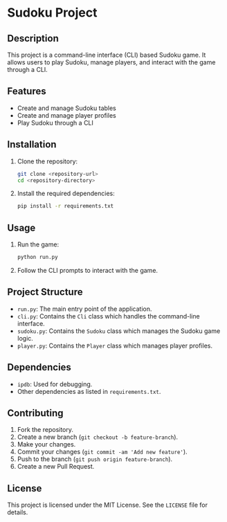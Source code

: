 # Sudoku Project

## Description
This project is a command-line interface (CLI) based Sudoku game. It allows users to play Sudoku, manage players, and interact with the game through a CLI.

## Features
- Create and manage Sudoku tables
- Create and manage player profiles
- Play Sudoku through a CLI

## Installation
1. Clone the repository:
    ```sh
    git clone <repository-url>
    cd <repository-directory>
    ```

2. Install the required dependencies:
    ```sh
    pip install -r requirements.txt
    ```

## Usage
1. Run the game:
    ```sh
    python run.py
    ```

2. Follow the CLI prompts to interact with the game.

## Project Structure
- `run.py`: The main entry point of the application.
- `cli.py`: Contains the `Cli` class which handles the command-line interface.
- `sudoku.py`: Contains the `Sudoku` class which manages the Sudoku game logic.
- `player.py`: Contains the `Player` class which manages player profiles.

## Dependencies
- `ipdb`: Used for debugging.
- Other dependencies as listed in `requirements.txt`.

## Contributing
1. Fork the repository.
2. Create a new branch (`git checkout -b feature-branch`).
3. Make your changes.
4. Commit your changes (`git commit -am 'Add new feature'`).
5. Push to the branch (`git push origin feature-branch`).
6. Create a new Pull Request.

## License
This project is licensed under the MIT License. See the `LICENSE` file for details.